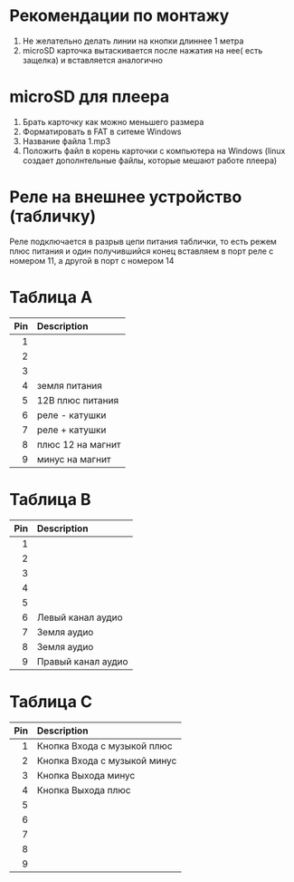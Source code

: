 # Рекомендации по монтажу
1. Не желательно делать линии на кнопки длиннее 1 метра
2. microSD карточка вытаскивается после нажатия на нее( есть защелка) и вставляется аналогично

# microSD для плеера
1. Брать карточку как можно меньшего размера
2. Форматировать в FAT в ситеме Windows
3. Название файла 1.mp3
4. Положить файл в корень карточки с компьютера на Windows (linux создает дополнтельные файлы, которые мешают работе плеера)

# Реле на внешнее устройство  (табличку)
Реле подключается в разрыв цепи питания таблички, то есть режем плюс питания и один получившийся конец вставляем в порт реле с номером 11, а другой в порт с номером 14

# Таблица A
|   Pin | Description       |
|------:|:------------------|
|     1 |                   |
|     2 |                   |
|     3 |                   |
|     4 | земля питания     |
|     5 | 12В плюс питания  |
|     6 | реле - катушки    |
|     7 | реле + катушки    |
|     8 | плюс 12 на магнит |
|     9 | минус на магнит   |

# Таблица B
|   Pin | Description        |
|------:|:-------------------|
|     1 |                    |
|     2 |                    |
|     3 |                    |
|     4 |                    |
|     5 |                    |
|     6 | Левый канал аудио  |
|     7 | Земля аудио        |
|     8 | Земля аудио        |
|     9 | Правый канал аудио |

# Таблица C
|   Pin | Description                  |
|------:|:-----------------------------|
|     1 | Кнопка Входа с музыкой плюс  |
|     2 | Кнопка Входа с музыкой минус |
|     3 | Кнопка Выхода минус          |
|     4 | Кнопка Выхода плюс           |
|     5 |                              |
|     6 |                              |
|     7 |                              |
|     8 |                              |
|     9 |                              |